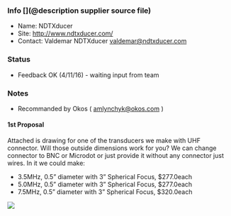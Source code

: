 ### Info [](@description supplier source file)

* Name: NDTXducer
* Site: http://www.ndtxducer.com/
* Contact: Valdemar NDTXducer <valdemar@ndtxducer.com>

### Status

* Feedback OK (4/11/16) - waiting input from team

### Notes
 
* Recommanded by Okos ( amlynchyk@okos.com )

#### 1st Proposal

Attached is drawing for one of the transducers we make with UHF connector.
Will those outside dimensions work for you? We can change connector to BNC or Microdot or just provide it without any connector just wires.
In it we could make:

* 3.5MHz, 0.5” diameter with 3” Spherical Focus,     $277.0each
* 5.0MHz, 0.5” diameter with 3” Spherical Focus,     $277.0each
* 7.5MHz, 0.5” diameter with 3” Spherical Focus,     $320.0each

![](/electronic/module/hardware/MDL-piezoservo/suppliers/ndtx/schema.png)
